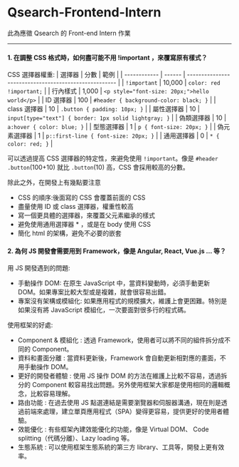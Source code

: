 # Qsearch-Frontend-Intern

此為應徵 Qsearch 的 Front-end Intern 作業

---

#### 1. 在調整 CSS 格式時，如何盡可能不用 !important ，來覆寫原有樣式？

CSS 選擇器權重:
| 選擇器 | 分數 | 範例 |
| ------------ | ------ | ----------------------------------------------------- |
| `!important` | 10,000 | `color: red !important;` |
| 行內樣式 | 1,000 | `<p style="font-size: 20px;">hello world</p>` |
| ID 選擇器 | 100 | `#header { background-color: black; }` |
| class 選擇器 | 10 | `.button { padding: 10px; }` |
| 屬性選擇器 | 10 | `input[type="text"] { border: 1px solid lightgray; }` |
| 偽類選擇器 | 10 | `a:hover { color: blue; }` |
| 型態選擇器 | 1 | `p { font-size: 20px; }` |
| 偽元素選擇器 | 1 | `p::first-line { font-size: 20px; }` |
| 通用選擇器 | 0 | `* { color: red; }` |

可以透過提高 CSS 選擇器的特定性，來避免使用 `!important`。像是 `#header .button`(100+10) 就比 `.button`(10) 高，CSS 會採用較高的分數。

除此之外，在開發上有幾點要注意

- CSS 的順序:後面寫的 CSS 會覆蓋前面的 CSS
- 盡量使用 ID 或 class 選擇器，權重性較高
- 寫一個更具體的選擇器，來覆蓋父元素繼承的樣式
- 避免使用通用選擇器 \* ，或是在 body 使用 CSS
- 簡化 html 的架構，避免不必要的嵌套

#### 2. 為何 JS 開發會需要用到 Framework，像是 Angular, React, Vue.js … 等？

用 JS 開發遇到的問題:

- 手動操作 DOM: 在原生 JavaScript 中，當資料變動時，必須手動更新 DOM。如果專案比較大型或是複雜，就會很容易出錯。
- 專案沒有架構或模組化: 如果應用程式的規模擴大，維護上會更困難。特別是如果沒有將 JavaScript 模組化，一次要面對很多行的程式碼。

使用框架的好處:

- Component & 模組化 : 透過 Framework，使用者可以將不同的組件拆分成不同的 Component。
- 資料和畫面分離 : 當資料更新後，Framework 會自動更新相對應的畫面，不用手動操作 DOM。
- 更好的開發者體驗 : 使用 JS 操作 DOM 的方法在維護上比較不容易，透過拆分的 Component 較容易找出問題。另外使用框架大家都是使用相同的邏輯概念，比較容易理解。
- 路由功能 : 在過去使用 JS 點選連結是需要瀏覽器和伺服器溝通，現在則是透過前端來處理，建立單頁應用程式（SPA）變得更容易，提供更好的使用者體驗。
- 效能優化 : 有些框架內建效能優化的功能，像是 Virtual DOM、 Code splitting（代碼分離）、Lazy loading 等。
- 生態系統 : 可以使用框架生態系統的第三方 library、工具等，開發上更有效率。
